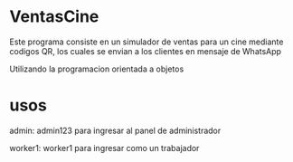 # VentasCine
Este programa consiste en un simulador de ventas para un cine mediante codigos QR, los cuales se envian a los clientes en mensaje de WhatsApp

Utilizando la programacion orientada a objetos

# usos
admin: admin123 para ingresar al panel de administrador 

worker1: worker1 para ingresar como un trabajador
